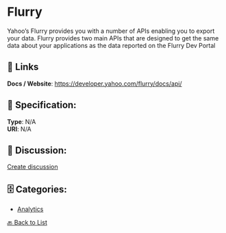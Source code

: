 # Flurry


Yahoo’s Flurry provides you with a number of APIs enabling you to export your data. Flurry provides two main APIs that are designed to get the same data about your applications as the data reported on the Flurry Dev Portal

##  🔗 Links
**Docs / Website**: https://developer.yahoo.com/flurry/docs/api/

## 🧬 Specification:
**Type**: N/A  
**URI**: N/A

## 💬 Discussion:
[Create discussion](https://github.com/apis-list/apis-list/discussions/new)

## 🗄️ Categories:
- [Analytics](https://github.com/apis-list/apis-list#analytics)




[🔙 Back to List](https://github.com/apis-list/apis-list)

